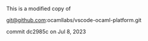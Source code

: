 This is a modified copy of

git@github.com:ocamllabs/vscode-ocaml-platform.git

commit dc2985c on Jul 8, 2023
